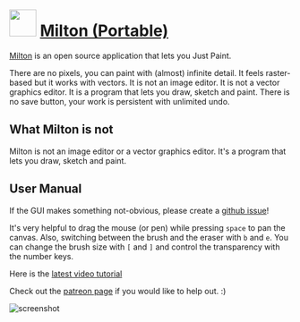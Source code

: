 ﻿# <img src="https://cdn.jsdelivr.net/gh/chtof/chocolatey-packages/automatic/milton.portable/milton.portable.png" width="48" height="48"/> [Milton (Portable)](https://chocolatey.org/packages/milton.portable)

[Milton](https://github.com/serge-rgb/milton) is an open source application that lets you Just Paint.

There are no pixels, you can paint with (almost) infinite detail. It feels raster-based but it works with vectors. It is not an image editor. It is not a vector graphics editor. It is a program that lets you draw, sketch and paint. There is no save button, your work is persistent with unlimited undo.

## What Milton is not

Milton is not an image editor or a vector graphics editor. It's a program that
lets you draw, sketch and paint.

## User Manual

If the GUI makes something not-obvious, please create a [github issue](https://github.com/serge-rgb/milton/issues)!

It's very helpful to drag the mouse (or pen) while pressing `space` to pan the
canvas.  Also, switching between the brush and the eraser with `b` and `e`.
You can change the brush size with `[` and `]` and control the transparency
with the number keys.

Here is the  [latest video tutorial](https://www.youtube.com/watch?v=g27gHio2Ohk)

Check out the [patreon page](https://www.patreon.com/serge_rgb?ty=h) if you would like to help out. :)

![screenshot](https://cdn.jsdelivr.net/gh/chtof/chocolatey-packages/automatic/milton.portable/screenshot.png)